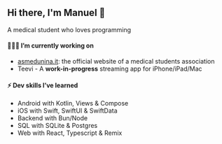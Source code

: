 ## Hi there, I'm Manuel 👋
A medical student who loves programming

#### 👨🏼‍💻 I’m currently working on
* [asmedunina.it](https://asmedunina.it): the official website of a medical students association
* Teevi - A **work-in-progress** streaming app for iPhone/iPad/Mac

#### ⚡️ Dev skills I’ve learned
* Android with Kotlin, Views & Compose
* iOS with Swift, SwiftUI & SwiftData
* Backend with Bun/Node
* SQL with SQLite & Postgres
* Web with React, Typescript & Remix
